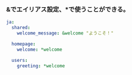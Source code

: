 ### &でエイリアス設定、*で使うことができる。

```yml
ja:
  shared:
    welcome_message: &welcome "ようこそ！"

  homepage:
    welcome: *welcome

  users:
    greeting: *welcome
```
